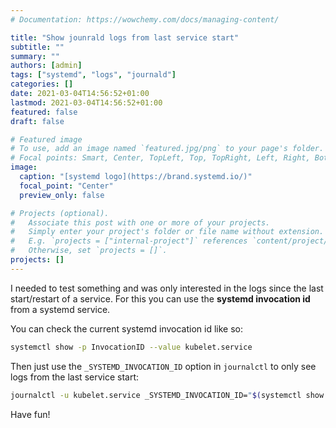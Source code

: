 ```yaml
---
# Documentation: https://wowchemy.com/docs/managing-content/

title: "Show jounrald logs from last service start"
subtitle: ""
summary: ""
authors: [admin]
tags: ["systemd", "logs", "journald"]
categories: []
date: 2021-03-04T14:56:52+01:00
lastmod: 2021-03-04T14:56:52+01:00
featured: false
draft: false

# Featured image
# To use, add an image named `featured.jpg/png` to your page's folder.
# Focal points: Smart, Center, TopLeft, Top, TopRight, Left, Right, BottomLeft, Bottom, BottomRight.
image:
  caption: "[systemd logo](https://brand.systemd.io/)"
  focal_point: "Center"
  preview_only: false

# Projects (optional).
#   Associate this post with one or more of your projects.
#   Simply enter your project's folder or file name without extension.
#   E.g. `projects = ["internal-project"]` references `content/project/deep-learning/index.md`.
#   Otherwise, set `projects = []`.
projects: []
---
```


I needed to test something and was only interested in the logs since the last start/restart of a service.
For this you can use the **systemd invocation id** from a systemd service.

<!--more-->

You can check the current systemd invocation id like so:

```bash
systemctl show -p InvocationID --value kubelet.service
```

Then just use the `_SYSTEMD_INVOCATION_ID` option in `journalctl` to only see logs from the last service start:

```bash
journalctl -u kubelet.service _SYSTEMD_INVOCATION_ID="$(systemctl show -p InvocationID --value kubelet.service)"
```

Have fun!
